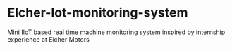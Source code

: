 # EIcher-Iot-monitoring-system
Mini IIoT based real time machine monitoring system inspired by internship experience at Eicher Motors
